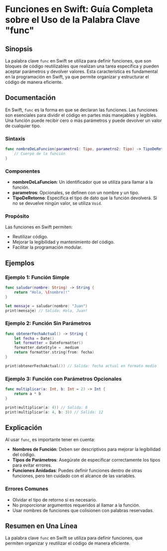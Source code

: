 <!--
Meta Description: # Funciones en Swift: Guía Completa sobre el Uso de la Palabra Clave "func" ## Sinopsis La palabra clave `func` en Swift se utiliza para definir funci...
Meta Keywords: funciones, swift, func, función, que
-->

# Funciones en Swift: Guía Completa sobre el Uso de la Palabra Clave "func"

## Sinopsis
La palabra clave `func` en Swift se utiliza para definir funciones, que son bloques de código reutilizables que realizan una tarea específica y pueden aceptar parámetros y devolver valores. Esta característica es fundamental en la programación en Swift, ya que permite organizar y estructurar el código de manera eficiente.

## Documentación
En Swift, `func` es la forma en que se declaran las funciones. Las funciones son esenciales para dividir el código en partes más manejables y legibles. Una función puede recibir cero o más parámetros y puede devolver un valor de cualquier tipo.

### Sintaxis
```swift
func nombreDeLaFuncion(parametro1: Tipo, parametro2: Tipo) -> TipoDeRetorno {
    // Cuerpo de la función
}
```

### Componentes
- **nombreDeLaFuncion**: Un identificador que se utiliza para llamar a la función.
- **parametros**: Opcionales, se definen con un nombre y un tipo.
- **TipoDeRetorno**: Especifica el tipo de dato que la función devolverá. Si no se devuelve ningún valor, se utiliza `Void`.

### Propósito
Las funciones en Swift permiten:
- Reutilizar código.
- Mejorar la legibilidad y mantenimiento del código.
- Facilitar la programación modular.

## Ejemplos
### Ejemplo 1: Función Simple
```swift
func saludar(nombre: String) -> String {
    return "Hola, \(nombre)!"
}

let mensaje = saludar(nombre: "Juan")
print(mensaje) // Salida: Hola, Juan!
```

### Ejemplo 2: Función Sin Parámetros
```swift
func obtenerFechaActual() -> String {
    let fecha = Date()
    let formatter = DateFormatter()
    formatter.dateStyle = .medium
    return formatter.string(from: fecha)
}

print(obtenerFechaActual()) // Salida: fecha actual en formato medio
```

### Ejemplo 3: Función con Parámetros Opcionales
```swift
func multiplicar(a: Int, b: Int = 2) -> Int {
    return a * b
}

print(multiplicar(a: 4)) // Salida: 8
print(multiplicar(a: 4, b: 3)) // Salida: 12
```

## Explicación
Al usar `func`, es importante tener en cuenta:
- **Nombres de Función**: Deben ser descriptivos para mejorar la legibilidad del código.
- **Tipos de Parámetros**: Asegúrate de especificar correctamente los tipos para evitar errores.
- **Funciones Anidadas**: Puedes definir funciones dentro de otras funciones, pero ten cuidado con el alcance de las variables.

### Errores Comunes
- Olvidar el tipo de retorno si es necesario.
- No proporcionar argumentos requeridos al llamar a la función.
- Usar nombres de funciones que colisionen con palabras reservadas.

## Resumen en Una Línea
La palabra clave `func` en Swift se utiliza para definir funciones, que permiten organizar y reutilizar el código de manera eficiente.